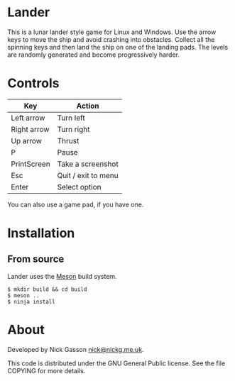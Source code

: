 # Lander

This is a lunar lander style game for Linux and Windows. Use the arrow
keys to move the ship and avoid crashing into obstacles. Collect all the
spinning keys and then land the ship on one of the landing pads. The
levels are randomly generated and become progressively harder.

# Controls

| Key          | Action              |
|--------------|---------------------|
| Left arrow   | Turn left           |
| Right arrow  | Turn right          |
| Up arrow     | Thrust              |
| P            | Pause               |
| PrintScreen  | Take a screenshot   |
| Esc          | Quit / exit to menu |
| Enter        | Select option       |

You can also use a game pad, if you have one.

# Installation

## From source

Lander uses the [Meson](https://mesonbuild.com/) build system. 

    $ mkdir build && cd build
    $ meson ..
    $ ninja install

# About

Developed by Nick Gasson <nick@nickg.me.uk>.

This code is distributed under the GNU General Public license. See the
file COPYING for more details.
